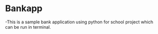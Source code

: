 # Bankapp
-This is a sample bank application using python for school project which can be run in terminal.
